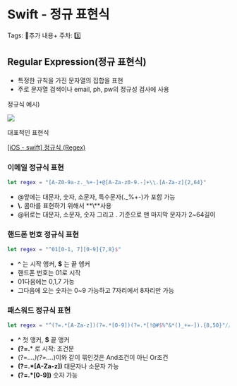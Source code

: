 # Swift - 정규 표현식

Tags: 추가 내용+
주차: 3️⃣

## Regular Expression(정규 표현식)

- 특정한 규칙을 가진 문자열의 집합을 표현
- 주로 문자열 검색이나 email, ph, pw의 정규성 검사에 사용

정규식 예시)

![](https://images.velog.io/images/enchantee/post/9c9e94fb-e49f-42df-b0b7-f6e531825c6e/img-4.png)

대표적인 표현식

[[iOS - swift] 정규식 (Regex)](https://ios-development.tistory.com/277)

### 이메일 정규식 표현

```swift
let regex = "[A-Z0-9a-z._%+-]+@[A-Za-z0-9.-]+\\.[A-Za-z]{2,64}"
```

- @앞에는 대문자, 숫자, 소문자, 특수문자(._%+-)가 포함 가능
- **\\.** 콤마를 표현하기 위해서 **\\**사용
- @뒤로는 대문자, 소문자, 숫자 그리고 . 기준으로 맨 마지막 문자가 2~64길이

### 핸드폰 번호 정규식 표현

```swift
let regex = "^01[0-1, 7][0-9]{7,8}$"
```

- **^** 는 시작 앵커, **$** 는 끝 앵커
- 핸드폰 번호는 01로 시작
- 01다음에는 0,1,7 가능
- 그다음에 오는 숫자는 0~9 가능하고 7자리에서 8자리만 가능

### 패스워드 정규식 표현

```swift
let regex = "^(?=.*[A-Za-z])(?=.*[0-9])(?=.*[!@#$%^&*()_+=-]).{8,50}"// 8자리 ~ 50자리 영어+숫자+특수문자
```

- **^** 첫 앵커, **$** 끝 앵커
- **(?=.*** 로 시작: 조건문
- (?=.*...)(?=.*...)이와 같이 묶인것은 And조건이 아닌 Or조건
- **(?=.*[A-Za-z])** 대문자나 소문자 가능
- **(?=.*[0-9])** 숫자 가능
